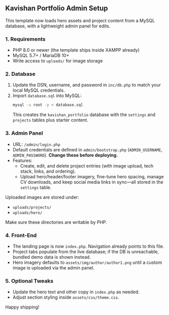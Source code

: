 ## Kavishan Portfolio Admin Setup

This template now loads hero assets and project content from a MySQL database, with a lightweight admin panel for edits.

### 1. Requirements

- PHP 8.0 or newer (the template ships inside XAMPP already)
- MySQL 5.7+ / MariaDB 10+
- Write access to `uploads/` for image storage

### 2. Database

1. Update the DSN, username, and password in `inc/db.php` to match your local MySQL credentials.
2. Import `database.sql` into MySQL:
   ```bash
   mysql -u root -p < database.sql
   ```
   This creates the `kavishan_portfolio` database with the `settings` and `projects` tables plus starter content.

### 3. Admin Panel

- URL: `/admin/login.php`
- Default credentials are defined in `admin/bootstrap.php` (`ADMIN_USERNAME`, `ADMIN_PASSWORD`). **Change these before deploying.**
- Features:
  - Create, edit, and delete project entries (with image upload, tech stack, links, and ordering).
  - Upload hero/header/footer imagery, fine-tune hero spacing, manage CV downloads, and keep social media links in sync—all stored in the `settings` table.

Uploaded images are stored under:

- `uploads/projects/`
- `uploads/hero/`

Make sure these directories are writable by PHP.

### 4. Front-End

- The landing page is now `index.php`. Navigation already points to this file.
- Project tabs populate from the live database; if the DB is unreachable, bundled demo data is shown instead.
- Hero imagery defaults to `assets/img/author/author1.png` until a custom image is uploaded via the admin panel.

### 5. Optional Tweaks

- Update the hero text and other copy in `index.php` as needed.
- Adjust section styling inside `assets/css/theme.css`.

Happy shipping!
